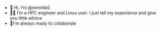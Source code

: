 - 👋 Hi, I’m @mmirkk0
- :man_beard: I’m a HPC engineer and Linux user. I just tell my experience and give you little advice
- :eyes:I'm always ready to collaborate

<!---
mmirkk0/mmirkk0 is a ✨ special ✨ repository because its `README.md` (this file) appears on your GitHub profile.
You can click the Preview link to take a look at your changes.
--->
